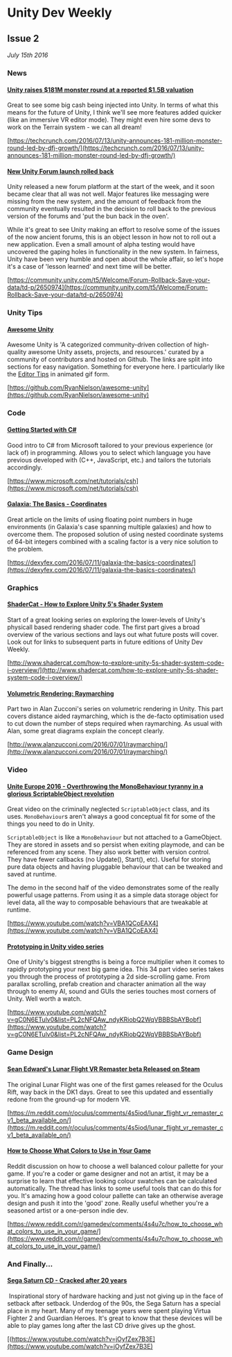 # Unity Dev Weekly
## Issue 2
*July 15th 2016*

### News

#### [Unity raises $181M monster round at a reported $1.5B valuation](https://techcrunch.com/2016/07/13/unity-announces-181-million-monster-round-led-by-dfj-growth/)

Great to see some big cash being injected into Unity. In terms of what this means for the future of Unity, I think we'll see more features added quicker (like an immersive VR editor mode). They might even hire some devs to work on the Terrain system - we can all dream!

[https://techcrunch.com/2016/07/13/unity-announces-181-million-monster-round-led-by-dfj-growth/](https://techcrunch.com/2016/07/13/unity-announces-181-million-monster-round-led-by-dfj-growth/)

#### [New Unity Forum launch rolled back](https://community.unity.com/t5/Welcome/Forum-Rollback-Save-your-data/td-p/2650974)

Unity released a new forum platform at the start of the week, and it soon became clear that all was not well. Major features like messaging were missing from the new system, and the amount of feedback from the community eventually resulted in the decision to roll back to the previous version of the forums and 'put the bun back in the oven'.

While it's great to see Unity making an effort to resolve some of the issues of the now ancient forums, this is an object lesson in how not to roll out a new application. Even a small amount of alpha testing would have uncovered the gaping holes in functionality in the new system. In fairness, Unity have been very humble and open about the whole affair, so let's hope it's a case of 'lesson learned' and next time will be better.

[https://community.unity.com/t5/Welcome/Forum-Rollback-Save-your-data/td-p/2650974](https://community.unity.com/t5/Welcome/Forum-Rollback-Save-your-data/td-p/2650974)

### Unity Tips

#### [Awesome Unity](https://github.com/RyanNielson/awesome-unity)

Awesome Unity is 'A categorized community-driven collection of high-quality awesome Unity assets, projects, and resources.' curated by a community of contributors and hosted on Github. The links are split into sections for easy navigation. Something for everyone here. I particularly like the [Editor Tips](http://imgur.com/a/2w7zd) in animated gif form.

[https://github.com/RyanNielson/awesome-unity](https://github.com/RyanNielson/awesome-unity)

### Code

#### [Getting Started with C#](https://www.microsoft.com/net/tutorials/csh)

Good intro to C# from Microsoft tailored to your previous experience (or lack of) in programming. Allows you to select which language you have previous developed with (C++, JavaScript, etc.) and tailors the tutorials accordingly.

[https://www.microsoft.com/net/tutorials/csh](https://www.microsoft.com/net/tutorials/csh)

#### [Galaxia: The Basics - Coordinates](https://dexyfex.com/2016/07/11/galaxia-the-basics-coordinates/)

Great article on the limits of using floating point numbers in huge environments (in Galaxia's case spanning multiple galaxies) and how to overcome them. The proposed solution of using nested coordinate systems of 64-bit integers combined with a scaling factor is a very nice solution to the problem.

[https://dexyfex.com/2016/07/11/galaxia-the-basics-coordinates/](https://dexyfex.com/2016/07/11/galaxia-the-basics-coordinates/)

### Graphics

#### [ShaderCat - How to Explore Unity 5's Shader System](http://www.shadercat.com/how-to-explore-unity-5s-shader-system-code-i-overview/)

Start of a great looking series on exploring the lower-levels of Unity's physicall based rendering shader code. The first part gives a broad overview of the various sections and lays out what future posts will cover. Look out for links to subsequent parts in future editions of Unity Dev Weekly.

[http://www.shadercat.com/how-to-explore-unity-5s-shader-system-code-i-overview/](http://www.shadercat.com/how-to-explore-unity-5s-shader-system-code-i-overview/)

#### [Volumetric Rendering: Raymarching](http://www.alanzucconi.com/2016/07/01/raymarching/)

Part two in Alan Zucconi's series on volumetric rendering in Unity. This part covers distance aided raymarching, which is the de-facto optimisation used to cut down the number of steps required when raymarching. As usual with Alan, some great diagrams explain the concept clearly.

[http://www.alanzucconi.com/2016/07/01/raymarching/](http://www.alanzucconi.com/2016/07/01/raymarching/)

### Video

#### [Unite Europe 2016 - Overthrowing the MonoBehaviour tyranny in a glorious ScriptableObject revolution](https://www.youtube.com/watch?v=VBA1QCoEAX4)

Great video on the criminally neglected `ScriptableObject` class, and its uses. `MonoBehaviour`s aren't always a good conceptual fit for some of the things you need to do in Unity.

`ScriptableObject` is like a `MonoBehaviour` but not attached to a GameObject. They are stored in assets and so persist when exiting playmode, and can be referenced from any scene. They also work better with version control. They have fewer callbacks (no Update(), Start(), etc). Useful for storing pure data objects and having pluggable behaviour that can be tweaked and saved at runtime.

The demo in the second half of the video demonstrates some of the really powerful usage patterns. From using it as a simple data storage object for level data, all the way to composable behaviours that are tweakable at runtime.

[https://www.youtube.com/watch?v=VBA1QCoEAX4](https://www.youtube.com/watch?v=VBA1QCoEAX4)

#### [Prototyping in Unity video series](https://www.youtube.com/watch?v=gC0N6ETulv0&list=PL2cNFQAw_ndyKRiobQ2WqVBBBSbAYBobf)

One of Unity's biggest strengths is being a force multiplier when it comes to rapidly prototyping your next big game idea. This 34 part video series takes you through the process of prototyping a 2d side-scrolling game. From parallax scrolling, prefab creation and character animation all the way through to enemy AI, sound and GUIs the series touches most corners of Unity. Well worth a watch.

[https://www.youtube.com/watch?v=gC0N6ETulv0&list=PL2cNFQAw_ndyKRiobQ2WqVBBBSbAYBobf](https://www.youtube.com/watch?v=gC0N6ETulv0&list=PL2cNFQAw_ndyKRiobQ2WqVBBBSbAYBobf)

### Game Design

#### [Sean Edward's Lunar Flight VR Remaster beta Released on Steam](https://m.reddit.com/r/oculus/comments/4s5iod/lunar_flight_vr_remaster_cv1_beta_available_on/)

The original Lunar Flight was one of the first games released for the Oculus Rift, way back in the DK1 days. Great to see this updated and essentially redone from the ground-up for modern VR.

[https://m.reddit.com/r/oculus/comments/4s5iod/lunar_flight_vr_remaster_cv1_beta_available_on/](https://m.reddit.com/r/oculus/comments/4s5iod/lunar_flight_vr_remaster_cv1_beta_available_on/)

#### [How to Choose What Colors to Use in Your Game](https://www.reddit.com/r/gamedev/comments/4s4u7c/how_to_choose_what_colors_to_use_in_your_game/)

Reddit discussion on how to choose a well balanced colour pallette for your game. If you're a coder or game designer and not an artist, it may be a surprise to learn that effective looking colour swatches can be calculated automatically. The thread has links to some useful tools that can do this for you. It's amazing how a good colour pallette can take an otherwise average design and push it into the 'good' zone. Really useful whether you're a seasoned artist or a one-person indie dev.

[https://www.reddit.com/r/gamedev/comments/4s4u7c/how_to_choose_what_colors_to_use_in_your_game/](https://www.reddit.com/r/gamedev/comments/4s4u7c/how_to_choose_what_colors_to_use_in_your_game/)
​
### And Finally...

#### [Sega Saturn CD - Cracked after 20 years](https://www.youtube.com/watch?v=jOyfZex7B3E)
​
Inspirational story of hardware hacking and just not giving up in the face of setback after setback. Underdog of the 90s, the Sega Saturn has a special place in my heart. Many of my teenage years were spent playing Virtua Fighter 2 and Guardian Heroes. It's great to know that these devices will be able to play games long after the last CD drive gives up the ghost.

[(https://www.youtube.com/watch?v=jOyfZex7B3E](https://www.youtube.com/watch?v=jOyfZex7B3E)
